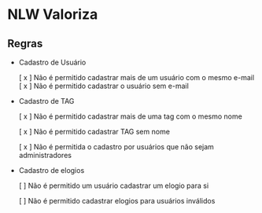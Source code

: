 # NLW Valoriza

## Regras

- Cadastro de Usuário

  [ x ] Não é permitido cadastrar mais de um usuário com o mesmo e-mail
  [ x ] Não é permitido cadastrar o usuário sem e-mail

- Cadastro de TAG

  [ x ] Não é permitido cadastrar mais de uma tag com o mesmo nome

  [ x ] Não é permitido cadastrar TAG sem nome

  [ x ] Não é permitida o cadastro por usuários que não sejam administradores

- Cadastro de elogios

  [ ] Não é permitido um usuário cadastrar um elogio para si
  
  [ ] Não é permitido cadastrar elogios para usuários inválidos